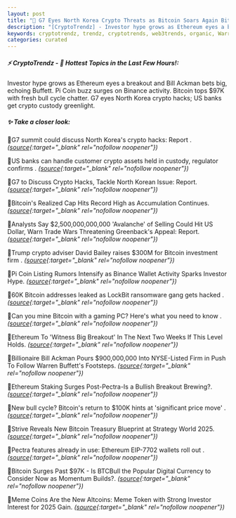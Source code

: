 ```yaml
---
layout: post
title: "🌇 G7 Eyes North Korea Crypto Threats as Bitcoin Soars Again Bitcoin News"
description: "[CryptoTrendz] - Investor hype grows as Ethereum eyes a breakout and Bill Ackman bets big, echoing Buffett. Pi Coin buzz surges on Binance activity. Bitcoin tops $97K with fresh bull cycle chatter. G7 eyes North Korea crypto hacks; US banks get crypto custody greenlight."
keywords: cryptotrendz, trendz, cryptotrends, web3trends, organic, Warren, NFT, Ethereum, Bitcoin, Digital, airdrop, crypto, Listing, Token, Binance, assets
categories: curated
---
```


##### ⚡ CryptoTrendz - 📌 *Hottest Topics in the Last Few Hours!:*

Investor hype grows as Ethereum eyes a breakout and Bill Ackman bets big, echoing Buffett. Pi Coin buzz surges on Binance activity. Bitcoin tops $97K with fresh bull cycle chatter. G7 eyes North Korea crypto hacks; US banks get crypto custody greenlight.

##### ✨ *Take a closer look:*


🔹G7 summit could discuss North Korea's crypto hacks: Report . *([source](https://s.avyag.com/wxs7){:target="_blank" rel="nofollow noopener"})*

🔹US banks can handle customer crypto assets held in custody, regulator confirms . *([source](https://s.avyag.com/9458){:target="_blank" rel="nofollow noopener"})*

🔹G7 to Discuss Crypto Hacks, Tackle North Korean Issue: Report. *([source](https://s.avyag.com/tbtn){:target="_blank" rel="nofollow noopener"})*

🔹Bitcoin's Realized Cap Hits Record High as Accumulation Continues. *([source](https://s.avyag.com/u48y){:target="_blank" rel="nofollow noopener"})*

🔹Analysts Say $2,500,000,000,000 'Avalanche' of Selling Could Hit US Dollar, Warn Trade Wars Threatening Greenback's Appeal: Report. *([source](https://s.avyag.com/jdfu){:target="_blank" rel="nofollow noopener"})*

🔹Trump crypto adviser David Bailey raises $300M for Bitcoin investment firm . *([source](https://s.avyag.com/a5ga){:target="_blank" rel="nofollow noopener"})*

🔹Pi Coin Listing Rumors Intensify as Binance Wallet Activity Sparks Investor Hype. *([source](https://s.avyag.com/4z9m){:target="_blank" rel="nofollow noopener"})*

🔹60K Bitcoin addresses leaked as LockBit ransomware gang gets hacked . *([source](https://s.avyag.com/2g5a){:target="_blank" rel="nofollow noopener"})*

🔹Can you mine Bitcoin with a gaming PC? Here's what you need to know . *([source](https://s.avyag.com/chzl){:target="_blank" rel="nofollow noopener"})*

🔹Ethereum To 'Witness Big Breakout' In The Next Two Weeks If This Level Holds. *([source](https://s.avyag.com/gtu9){:target="_blank" rel="nofollow noopener"})*

🔹Billionaire Bill Ackman Pours $900,000,000 Into NYSE-Listed Firm in Push To Follow Warren Buffett's Footsteps. *([source](https://s.avyag.com/edap){:target="_blank" rel="nofollow noopener"})*

🔹Ethereum Staking Surges Post-Pectra-Is a Bullish Breakout Brewing?. *([source](https://s.avyag.com/y6fb){:target="_blank" rel="nofollow noopener"})*

🔹New bull cycle? Bitcoin's return to $100K hints at 'significant price move' . *([source](https://s.avyag.com/uei0){:target="_blank" rel="nofollow noopener"})*

🔹Strive Reveals New Bitcoin Treasury Blueprint at Strategy World 2025. *([source](https://s.avyag.com/mkjn){:target="_blank" rel="nofollow noopener"})*

🔹Pectra features already in use: Ethereum EIP-7702 wallets roll out . *([source](https://s.avyag.com/ymvm){:target="_blank" rel="nofollow noopener"})*

🔹Bitcoin Surges Past $97K - Is BTCBull the Popular Digital Currency to Consider Now as Momentum Builds?. *([source](https://s.avyag.com/8y3b){:target="_blank" rel="nofollow noopener"})*

🔹Meme Coins Are the New Altcoins: Meme Token with Strong Investor Interest for 2025 Gain. *([source](https://s.avyag.com/3exm){:target="_blank" rel="nofollow noopener"})*
